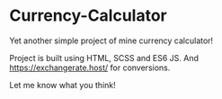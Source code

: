 # Currency-Calculator
Yet another simple project of mine currency calculator!

Project is built using HTML, SCSS and ES6 JS. And https://exchangerate.host/ for conversions.

Let me know what you think!